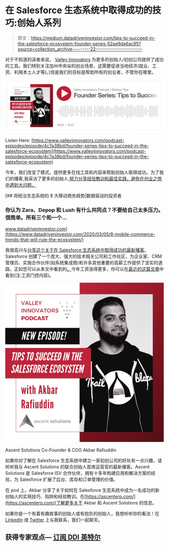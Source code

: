 # 在 Salesforce 生态系统中取得成功的技巧:创始人系列

> 原文：<https://medium.datadriveninvestor.com/tips-to-succeed-in-the-salesforce-ecosystem-founder-series-52ae9da6ac95?source=collection_archive---------22----------------------->

对于不知道的读者来说， [Valley Innovators](https://www.valleyinnovators.com/) 为更多的创始人/初创公司提供了成功的工具。我们特别关注加州中央谷的创业场景，这需要促进当地经济(就业、工资、利用本土人才等)。)但是我们的目标是帮助所有的创业者，不管你在哪里。

![](img/7c1e6085c25116b9e377f264707065fe.png)

Listen Here: [https://www.valleyinnovators.com/podcast-episodes/episode/4c7a38bd/founder-series-tips-to-succeed-in-the-salesforce-ecosystem](https://www.valleyinnovators.com/podcast-episodes/episode/4c7a38bd/founder-series-tips-to-succeed-in-the-salesforce-ecosystem)

今年，我们改变了模式，提供更多在线工具和内容来帮助创始人取得成功。为了我们的播客,我采访了更多的创始人[,努力分享经验教训和最佳实践，避免在创业之旅中遇到大问题。](https://www.valleyinnovators.com/podcast-episodes)

[](https://www.datadriveninvestor.com/2020/03/05/8-mobile-commerce-trends-that-will-rule-the-ecosystem/) [## 将统治生态系统的 8 大移动商务趋势|数据驱动的投资者

### 你认为 Zara、Depop 和 Lush 有什么共同点？不要给自己太多压力。很简单。所有三个和一个…

www.datadriveninvestor.com](https://www.datadriveninvestor.com/2020/03/05/8-mobile-commerce-trends-that-will-rule-the-ecosystem/) 

我很高兴与[分享这个关于在 Salesforce 生态系统中取得成功的最新播客](https://www.valleyinnovators.com/podcast-episodes/episode/4c7a38bd/founder-series-tips-to-succeed-in-the-salesforce-ecosystem)。Salesforce 创建了一个庞大、强大的技术相关公司和工作社区，为企业家、CRM 管理员、实施合作伙伴(如系统集成商)和许多其他重要的高薪工作提供了坚实的道路，正如您可以从本文中看到的[。](https://www.salesforceben.com/salesforce-admin-average-salary-guide/)今年工资涨得更多，你可以在[最近的这篇文章](https://www.businessinsider.com/how-to-get-hired-salesforce-admin-developer-experts-salaries-2020-10)中看到(注:工资门控内容)。

![](img/bf1fccbf7620c271d8f4f5666fdea148.png)

Ascent Solutions Co-Founder & COO Akbar Rafiuddin

如果你对了解在 Salesforce 生态系统中建立一家初创公司的好处有一点兴趣，请听听我与 Ascent Solutions 的联合创始人首席运营官的最新播客。Ascent Solutions 是 Salesforce ISV 合作伙伴，拥有十多年构建应用和解决方案的经验，为 Salesforce 扩展了后台、库存和订单管理的价值。

在 pod 上，Akbar 分享了关于如何在 Salesforce 生态系统中成为一名成功的新创始人的实用技巧、陷阱和经验教训。在[https://ascenterp.com/](https://ascenterp.com/)了解更多关于 Akbar 和 Ascent Solutions 的信息。

如果你是一个有着有趣故事的创始人或有抱负的创始人，我想听听你的看法！在 [LinkedIn](https://www.linkedin.com/in/brandonclopez/) 或 [Twitter](https://twitter.com/Brandon_Lopez) 上与我联系，我们一起聊天。

## 获得专家观点— [订阅 DDI 英特尔](https://datadriveninvestor.com/ddi-intel)